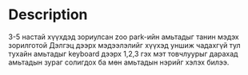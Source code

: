 # Description
3-5 настай хүүхдэд зориулсан zoo park-ийн амьтадыг танин мэдэх зорилготой 
Дэлгэц дээрх мэдээлэлийг хүүхэд уншиж чадахгүй тул тухайн амьтадыг keyboard дээрх 1,2,3 гэх мэт товчлуурыг дарахад амьтадын зураг солигдох ба мөн амьтадын нэрийг хэлэх билээ.
